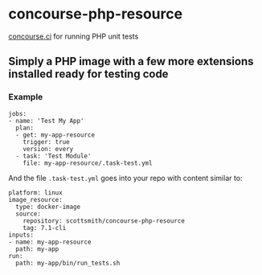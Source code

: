 # concourse-php-resource
[concourse.ci](https://concourse.ci/ "concourse.ci Homepage") for running PHP unit tests

## Simply a PHP image with a few more extensions installed ready for testing code

### Example

```
jobs:
- name: 'Test My App'
  plan:
  - get: my-app-resource
    trigger: true
    version: every
  - task: 'Test Module'
    file: my-app-resource/.task-test.yml

```

And the file `.task-test.yml` goes into your repo with content similar to:
```
platform: linux
image_resource:
  type: docker-image
  source:
    repository: scottsmith/concourse-php-resource
    tag: 7.1-cli
inputs:
- name: my-app-resource
  path: my-app
run:
  path: my-app/bin/run_tests.sh
```
